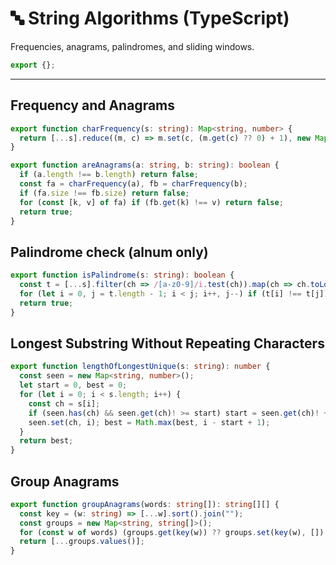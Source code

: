 # 🔤 String Algorithms (TypeScript)

Frequencies, anagrams, palindromes, and sliding windows.

```ts
export {};
```

---

## Frequency and Anagrams
```ts
export function charFrequency(s: string): Map<string, number> {
  return [...s].reduce((m, c) => m.set(c, (m.get(c) ?? 0) + 1), new Map<string, number>());
}

export function areAnagrams(a: string, b: string): boolean {
  if (a.length !== b.length) return false;
  const fa = charFrequency(a), fb = charFrequency(b);
  if (fa.size !== fb.size) return false;
  for (const [k, v] of fa) if (fb.get(k) !== v) return false;
  return true;
}
```

## Palindrome check (alnum only)
```ts
export function isPalindrome(s: string): boolean {
  const t = [...s].filter(ch => /[a-z0-9]/i.test(ch)).map(ch => ch.toLowerCase());
  for (let i = 0, j = t.length - 1; i < j; i++, j--) if (t[i] !== t[j]) return false;
  return true;
}
```

## Longest Substring Without Repeating Characters
```ts
export function lengthOfLongestUnique(s: string): number {
  const seen = new Map<string, number>();
  let start = 0, best = 0;
  for (let i = 0; i < s.length; i++) {
    const ch = s[i];
    if (seen.has(ch) && seen.get(ch)! >= start) start = seen.get(ch)! + 1;
    seen.set(ch, i); best = Math.max(best, i - start + 1);
  }
  return best;
}
```

## Group Anagrams
```ts
export function groupAnagrams(words: string[]): string[][] {
  const key = (w: string) => [...w].sort().join("");
  const groups = new Map<string, string[]>();
  for (const w of words) (groups.get(key(w)) ?? groups.set(key(w), []).get(key(w))!).push(w);
  return [...groups.values()];
}
```
